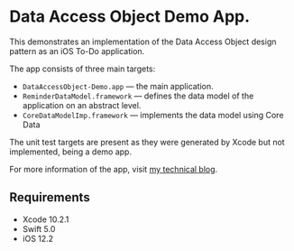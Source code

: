 # Data Access Object Demo App.

This demonstrates an implementation of the Data Access Object design pattern as an iOS To-Do application. 

The app consists of three main targets:

 - `DataAccessObject-Demo.app` — the main application.
 - `ReminderDataModel.framework` — defines the data model of the application on an abstract level.
 - `CoreDataModelImp.framework` — implements the data model using Core Data

The unit test targets are present as they were generated by Xcode but not implemented, being a demo app.

For more information of the app, visit [my technical blog](https://cutecoder.org).

## Requirements

- Xcode 10.2.1
- Swift 5.0
- iOS 12.2